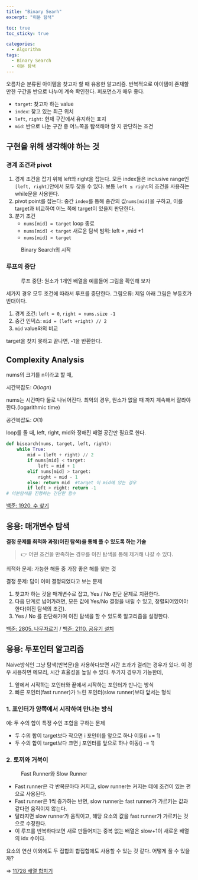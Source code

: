 ```yaml
---
title: "Binary Searh"
excerpt: "이분 탐색"

toc: true
toc_sticky: true

categories:
  - Algorithm
tags:
  - Binary Search
  - 이분 탐색
---
```

오름차순 분류된 아이템을 찾고자 할 때 유용한 알고리즘. 반복적으로 아이템이 존재할 만한 구간을 반으로 나누어 계속 확인한다. 퍼포먼스가 매우 좋다.

- `target`: 찾고자 하는 value
- `index`: 찾고 있는 최근 위치
- `left`, `right`: 현재 구간에서 유지하는 표지
- `mid`: 반으로 나눈 구간 중 어느쪽을 탐색해야 할 지 판단하는 조건

## 구현을 위해 생각해야 하는 것

### 경계 조건과 pivot

1. 경계 조건을 잡기 위해 left와 right을 잡는다. 모든 index들은 inclusive range인 `[left, right]`안에서 모두 찾을 수 있다. 보통 `left ≤ right`의 조건을 사용하는 while문을 사용한다.
2. pivot point를 잡는다: 중간 `index`를 통해 중간의 값`nums[mid]`을 구하고, 이를 target과 비교하여 어느 쪽에 target이 있을지 판단한다.
3. 분기 조건
    - `nums[mid] = target` loop 종료
    - `nums[mid] < target` 새로운 탐색 범위: left = ,mid +1
    - `nums[mid] > target` 

<figure style="width: 85%" class="align-center">
  <img src="https://onedrive.live.com/embed?resid=C4F97B3B64AE3E7A%216770&authkey=%21AHmTtF4TMDw9m7c&width=1201&height=401" alt="">
  <figcaption>Binary Search의 시작</figcaption>
</figure>

### 루프의 중단

<figure style="width: 85%" class="align-center">
  <img src="https://onedrive.live.com/embed?resid=C4F97B3B64AE3E7A%216769&authkey=%21APGv4iHEw0A1cKM&width=962&height=371" alt="">
  <figcaption>루프 중단: 원소가 1개인 배열을 예를들어 그림을 확인해 보자</figcaption>
</figure>

세가지 경우 모두 조건에 따라서 루프를 중단한다. 그림오류: 제일 아래 그림은 부등호가 반대이다.

1. 경계 조건: `left = 0`, `right = nums.size -1`
2. 중간 인덱스: `mid = (left +right) // 2`
3. `mid` value와의 비교

target을 찾지 못하고 끝나면, -1을 반환한다.

## Complexity Analysis

nums의 크기를 n이라고 할 때,

시간복잡도: $O(logn)$

nums는 시간마다 둘로 나뉘어진다. 최악의 경우, 원소가 없을 때 까지 계속해서 잘라야 한다.(logarithmic time)

공간복잡도: $O(1)$

loop를 돌 때, left, right, mid와 정해진 배열 공간만 필요로 한다.

```python
def bisearch(nums, target, left, right):
    while True:
        mid = (left + right) // 2
        if nums[mid] < target:
            left = mid + 1
        elif nums[mid] > target:
            right = mid - 1
        else: return mid  #target 이 mid에 있는 경우
        if left > right: return -1
# 이분탐색을 진행하는 간단한 함수
```

[ 백준: 1920. 수 찾기](https://www.acmicpc.net/problem/1920)

## 응용: 매개변수 탐색

**결정 문제를 최적화 과정(이진 탐색)을 통해 풀 수 있도록 하는 기술**

> 👉 어떤 조건을 만족하는 경우를 이진 탐색을 통해 제거해 나갈 수 있다.

최적화 문제: 가능한 해들 중 가장 좋은 해를 찾는 것

결정 문제: 답이 이미 결정되었다고 보는 문제

1. 찾고자 하는 것을 매개변수로 잡고, Yes / No 판단 문제로 치환한다.
2. 다음 단계로 넘어가려면, 모든 값에 Yes/No 결정을 내릴 수 있고, 정렬되어있어야 한다(이진 탐색의 조건).
3. Yes / No 를 판단해가며 이진 탐색을 할 수 있도록 알고리즘을 설정한다.

[백준: 2805. 나무자르기](https://www.acmicpc.net/problem/2805) / [백준: 2110. 공유기 설치](https://www.acmicpc.net/problem/2110)

## 응용: 투포인터 알고리즘

Naive방식인 그냥 탐색(반복문)을 사용하다보면 시간 초과가 걸리는 경우가 있다. 이 경우 사용하면 메모리, 시간 효율성을 높일 수 있다. 두가지 경우가 가능한데,

1. 앞에서 시작하는 포인터와 끝에서 시작하는 포인터가 만나는 방식
2. 빠른 포인터(fast runner)가 느린 포인터(slow runner)보다 앞서는 형식

### 1. 포인터가 양쪽에서 시작하여 만나는 방식

예: 두 수의 합이 특정 수인 조합을 구하는 문제

- 두 수의 합이 target보다 작으면 i 포인터를 앞으로 하나 이동(i += 1)
- 두 수의 합이 target보다 크면 j 포인터를 앞으로 하나 이동(j -= 1)

### 2. 토끼와 거북이

<figure style="width: 85%" class="align-center">
  <img src="https://onedrive.live.com/embed?resid=C4F97B3B64AE3E7A%216771&authkey=%21AKQPqamF2RM4IlI&width=824&height=1227" alt="">
  <figcaption>Fast Runner와 Slow Runner</figcaption>
</figure>

- Fast runner은 각 반복문마다 커지고, slow runner는 커지는 데에 조건이 있는 편으로 사용된다.
- Fast runner은 1씩 증가하는 반면, slow runner는 fast runner가 가르키는 값과 같다면 움직이지 않는다.
- 달라지면 slow runner가 움직이고, 해당 요소의 값을 fast runner가 가르키는 것으로 수정한다.
- 이 루프를 반복하다보면 새로 만들어지는 중복 없는 배열은 slow+1이 새로운 배열의 idx 수이다.

요소의 연산 이외에도 두 집합의 합집합에도 사용할 수 있는 것 같다. 어떻게 풀 수 있을까?

⇒ [11728 배열 합치기](https://www.acmicpc.net/problem/11728)